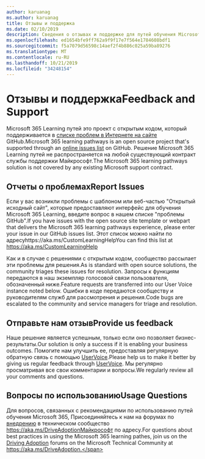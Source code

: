 ```yaml
---
author: karuanag
ms.author: karuanag
title: Отзывы и поддержка
ms.date: 02/10/2019
description: Сведения о отзывах и поддержке для путей обучения Microsoft 365
ms.openlocfilehash: ed1654bfe9ff762a9f9f17e7f564e1784608bdf1
ms.sourcegitcommit: f5a7079d56598c14aef2f4b886c025a59ba89276
ms.translationtype: MT
ms.contentlocale: ru-RU
ms.lasthandoff: 10/21/2019
ms.locfileid: "34248154"
---
```

# <a name="feedback-and-support"></a><span data-ttu-id="27211-103">Отзывы и поддержка</span><span class="sxs-lookup"><span data-stu-id="27211-103">Feedback and Support</span></span>

<span data-ttu-id="27211-104">Microsoft 365 Learning путей это проект с открытым кодом, который поддерживается в [списке проблем в Интернете на сайте](https://aka.ms/CustomLearningHelp) GitHub.</span><span class="sxs-lookup"><span data-stu-id="27211-104">Microsoft 365 learning pathways is an open source project that's supported through an [online issues list](https://aka.ms/CustomLearningHelp) on GitHub.</span></span> <span data-ttu-id="27211-105">Решение Microsoft 365 Learning путей не распространяется на любой существующий контракт службы поддержки Майкрософт.</span><span class="sxs-lookup"><span data-stu-id="27211-105">The Microsoft 365 learning pathways solution is not covered by any existing Microsoft support contract.</span></span>  

## <a name="report-issues"></a><span data-ttu-id="27211-106">Отчеты о проблемах</span><span class="sxs-lookup"><span data-stu-id="27211-106">Report Issues</span></span>

<span data-ttu-id="27211-107">Если у вас возникли проблемы с шаблоном или веб-частью "Открытый исходный сайт", которые предоставляют интерфейс для обучения Microsoft 365 Learning, введите вопрос в нашем списке "проблемы GitHub".</span><span class="sxs-lookup"><span data-stu-id="27211-107">If you have issues with the open source site template or webpart that delivers the Microsoft 365 learning pathways experience, please enter your issue in our GitHub issues list.</span></span>  <span data-ttu-id="27211-108">Этот список можно найти по адресуhttps://aka.ms/CustomLearningHelp</span><span class="sxs-lookup"><span data-stu-id="27211-108">You can find this list at https://aka.ms/CustomLearningHelp</span></span>  

<span data-ttu-id="27211-109">Как и в случае с решениями с открытым кодом, сообщество рассылает эти проблемы для решения.</span><span class="sxs-lookup"><span data-stu-id="27211-109">As is standard with open source solutions, the community triages these issues for resolution.</span></span> <span data-ttu-id="27211-110">Запросы к функциям передаются в наш экземпляр голосовой связи пользователя, обозначенный ниже.</span><span class="sxs-lookup"><span data-stu-id="27211-110">Feature requests are transferred into our User Voice instance noted below.</span></span> <span data-ttu-id="27211-111">Ошибки в коде передаются сообществу и руководителям служб для рассмотрения и решения.</span><span class="sxs-lookup"><span data-stu-id="27211-111">Code bugs are escalated to the community and service managers for triage and resolution.</span></span>  

## <a name="provide-us-feedback"></a><span data-ttu-id="27211-112">Отправьте нам отзыв</span><span class="sxs-lookup"><span data-stu-id="27211-112">Provide us feedback</span></span>

<span data-ttu-id="27211-113">Наше решение является успешным, только если оно позволяет бизнес-результаты.</span><span class="sxs-lookup"><span data-stu-id="27211-113">Our solution is only a success if it is enabling your business outcomes.</span></span>  <span data-ttu-id="27211-114">Помогите нам улучшить ее, предоставляя регулярную обратную связь с помощью [UserVoice](https://microsoftteams.uservoice.com/forums/913429-learning-solutions).</span><span class="sxs-lookup"><span data-stu-id="27211-114">Please help us to make it better by giving us regular feedback through  [UserVoice](https://microsoftteams.uservoice.com/forums/913429-learning-solutions).</span></span>  <span data-ttu-id="27211-115">Мы регулярно просматривая все свои комментарии и вопросы.</span><span class="sxs-lookup"><span data-stu-id="27211-115">We regularly review all your comments and questions.</span></span>

## <a name="usage-questions"></a><span data-ttu-id="27211-116">Вопросы по использованию</span><span class="sxs-lookup"><span data-stu-id="27211-116">Usage Questions</span></span>

<span data-ttu-id="27211-117">Для вопросов, связанных с рекомендациями по использованию путей обучения Microsoft 365, Присоединяйтесь к нам на форумах по [внедрению](https://aka.ms/DriveAdoption) в техническом сообщество https://aka.ms/DriveAdoptionМайкрософт по адресу.</span><span class="sxs-lookup"><span data-stu-id="27211-117">For questions about best practices in using the Microsoft 365 learning pathes, join us on the [Driving Adoption](https://aka.ms/DriveAdoption) forums on the Microsoft Technical Community at https://aka.ms/DriveAdoption.</span></span> 

